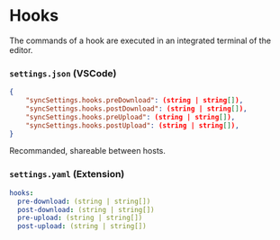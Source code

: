 Hooks
=====

The commands of a hook are executed in an integrated terminal of the editor.

### `settings.json` (VSCode)

```json
{
    "syncSettings.hooks.preDownload": (string | string[]),
    "syncSettings.hooks.postDownload": (string | string[]),
    "syncSettings.hooks.preUpload": (string | string[]),
    "syncSettings.hooks.postUpload": (string | string[]),
}
```

Recommanded, shareable between hosts.

### `settings.yaml` (Extension)

```yaml
hooks:
  pre-download: (string | string[])
  post-download: (string | string[])
  pre-upload: (string | string[])
  post-upload: (string | string[])
```
